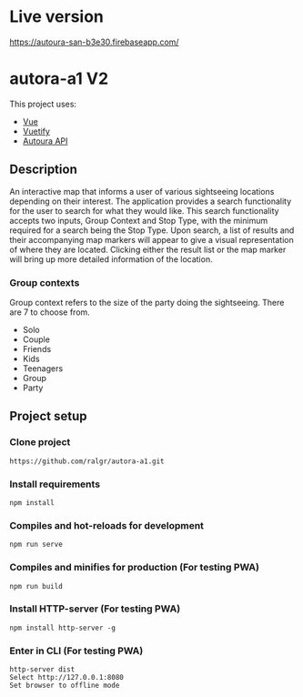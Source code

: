 # Live version
https://autoura-san-b3e30.firebaseapp.com/

# autora-a1 V2

This project uses:
* [Vue](https://vuejs.org/)
* [Vuetify](https://vuetifyjs.com/en/)
* [Autoura API](https://github.com/Autoura/API/blob/master/readme.md)

## Description

An interactive map that informs a user of various sightseeing locations depending on their interest.
The application provides a search functionality for the user to search for what they would like.
This search functionality accepts two inputs, Group Context and Stop Type, with the minimum required
for a search being the Stop Type. Upon search, a list of results and their accompanying map markers will appear to give a visual representation of where they are located. Clicking either the result list or the map marker will bring up more detailed information of the location.  

### Group contexts

Group context refers to the size of the party doing the sightseeing. There are 7 to choose from.

* Solo
* Couple
* Friends
* Kids
* Teenagers
* Group
* Party

## Project setup

### Clone project

```
https://github.com/ralgr/autora-a1.git
```
### Install requirements 
```
npm install
```

### Compiles and hot-reloads for development 
```
npm run serve
```

### Compiles and minifies for production (For testing PWA)
```
npm run build
```

### Install HTTP-server (For testing PWA)
```
npm install http-server -g
```

### Enter in CLI (For testing PWA)
```
http-server dist
Select http://127.0.0.1:8080
Set browser to offline mode
```

